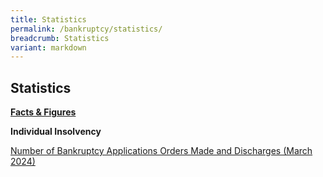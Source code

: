 ```yaml
---
title: Statistics
permalink: /bankruptcy/statistics/
breadcrumb: Statistics
variant: markdown
---
```

Statistics
---

<u><b>Facts &amp; Figures</b></u>

**Individual Insolvency**

[Number of Bankruptcy Applications Orders Made and Discharges (March 2024)](/files/IID%20Statistics%20/NumberofBankruptcyApplicationsOrdersMadeandDischargesMarch2024.pdf)